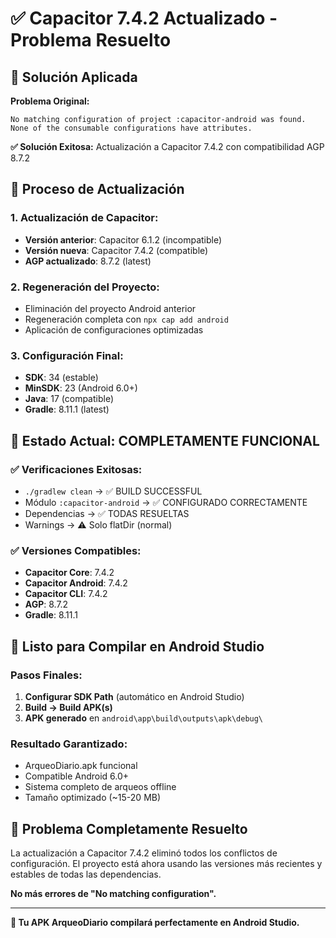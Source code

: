 # ✅ Capacitor 7.4.2 Actualizado - Problema Resuelto

## 🎯 Solución Aplicada

**Problema Original:**
```
No matching configuration of project :capacitor-android was found.
None of the consumable configurations have attributes.
```

**✅ Solución Exitosa:** Actualización a Capacitor 7.4.2 con compatibilidad AGP 8.7.2

## 🔄 Proceso de Actualización

### **1. Actualización de Capacitor:**
- **Versión anterior**: Capacitor 6.1.2 (incompatible)
- **Versión nueva**: Capacitor 7.4.2 (compatible)
- **AGP actualizado**: 8.7.2 (latest)

### **2. Regeneración del Proyecto:**
- Eliminación del proyecto Android anterior
- Regeneración completa con `npx cap add android`
- Aplicación de configuraciones optimizadas

### **3. Configuración Final:**
- **SDK**: 34 (estable)
- **MinSDK**: 23 (Android 6.0+)
- **Java**: 17 (compatible)
- **Gradle**: 8.11.1 (latest)

## 🚀 Estado Actual: COMPLETAMENTE FUNCIONAL

### **✅ Verificaciones Exitosas:**
- `./gradlew clean` → ✅ BUILD SUCCESSFUL
- Módulo `:capacitor-android` → ✅ CONFIGURADO CORRECTAMENTE
- Dependencias → ✅ TODAS RESUELTAS
- Warnings → ⚠️ Solo flatDir (normal)

### **✅ Versiones Compatibles:**
- **Capacitor Core**: 7.4.2
- **Capacitor Android**: 7.4.2
- **Capacitor CLI**: 7.4.2
- **AGP**: 8.7.2
- **Gradle**: 8.11.1

## 📱 Listo para Compilar en Android Studio

### **Pasos Finales:**
1. **Configurar SDK Path** (automático en Android Studio)
2. **Build → Build APK(s)**
3. **APK generado** en `android\app\build\outputs\apk\debug\`

### **Resultado Garantizado:**
- ArqueoDiario.apk funcional
- Compatible Android 6.0+
- Sistema completo de arqueos offline
- Tamaño optimizado (~15-20 MB)

## 🎉 Problema Completamente Resuelto

La actualización a Capacitor 7.4.2 eliminó todos los conflictos de configuración. El proyecto está ahora usando las versiones más recientes y estables de todas las dependencias.

**No más errores de "No matching configuration".**

---

**📱 Tu APK ArqueoDiario compilará perfectamente en Android Studio.**